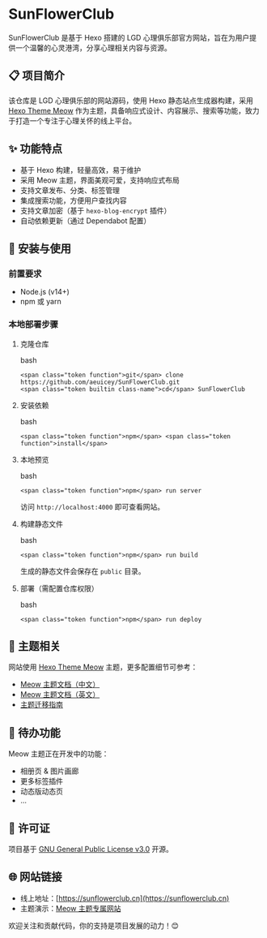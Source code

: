 
# SunFlowerClub

  

SunFlowerClub 是基于 Hexo 搭建的 LGD 心理俱乐部官方网站，旨在为用户提供一个温馨的心灵港湾，分享心理相关内容与资源。

  

## 📋 项目简介

  

该仓库是 LGD 心理俱乐部的网站源码，使用 Hexo 静态站点生成器构建，采用 [Hexo Theme Meow](https://github.com/chanwj/hexo-theme-meow) 作为主题，具备响应式设计、内容展示、搜索等功能，致力于打造一个专注于心理关怀的线上平台。

  

## ✨ 功能特点

  

-   基于 Hexo 构建，轻量高效，易于维护
-   采用 Meow 主题，界面美观可爱，支持响应式布局
-   支持文章发布、分类、标签管理
-   集成搜索功能，方便用户查找内容
-   支持文章加密（基于 `hexo-blog-encrypt` 插件）
-   自动依赖更新（通过 Dependabot 配置）

  

## 🔧 安装与使用

  

### 前置要求

  

-   Node.js (v14+)
-   npm 或 yarn

  

### 本地部署步骤

  

1.  克隆仓库
    
      
    
    bash
    
    ```
    <span class="token function">git</span> clone https://github.com/aeuicey/SunFlowerClub.git
    <span class="token builtin class-name">cd</span> SunFlowerClub
    ```
    
      
    
2.  安装依赖
    
      
    
    bash
    
    ```
    <span class="token function">npm</span> <span class="token function">install</span>
    ```
    
      
    
3.  本地预览
    
      
    
    bash
    
    ```
    <span class="token function">npm</span> run server
    ```
    
      
    
    访问 `http://localhost:4000` 即可查看网站。
    
      
    
4.  构建静态文件
    
      
    
    bash
    
    ```
    <span class="token function">npm</span> run build
    ```
    
      
    
    生成的静态文件会保存在 `public` 目录。
    
      
    
5.  部署（需配置仓库权限）
    
      
    
    bash
    
    ```
    <span class="token function">npm</span> run deploy
    ```
    
      
    

  

## 🎨 主题相关

  

网站使用 [Hexo Theme Meow](https://meow.jumaoo.top) 主题，更多配置细节可参考：

  

-   [Meow 主题文档（中文）](https://meow.jumaoo.top/categories/Docs%E6%96%87%E6%A1%A3/%E4%B8%AD%E6%96%87%E6%96%87%E6%A1%A3/)
-   [Meow 主题文档（英文）](https://meow.jumaoo.top/categories/Docs%E6%96%87%E6%A1%A3/)
-   [主题迁移指南](https://meow.jumaoo.top/posts/7287f6a/)

  

## 📌 待办功能

  

Meow 主题正在开发中的功能：

  

-   相册页 & 图片画廊
-   更多标签插件
-   动态版动态页
-   ...

  

## 📄 许可证

  

项目基于 [GNU General Public License v3.0](https://github.com/aeuicey/SunFlowerClub/blob/main/themes/meow/LICENSE) 开源。

  

## 🌐 网站链接

  

-   线上地址：[https://sunflowerclub.cn](https://sunflowerclub.cn)
-   主题演示：[Meow 主题专属网站](https://meow.jumaoo.top)

  

欢迎关注和贡献代码，你的支持是项目发展的动力！😊

